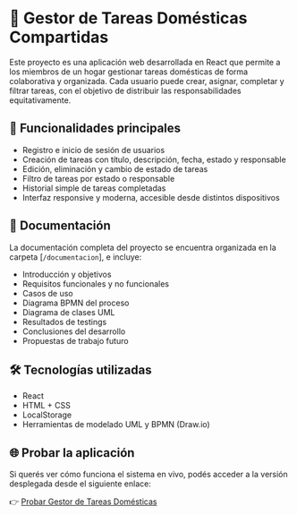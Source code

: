 # 🧼 Gestor de Tareas Domésticas Compartidas

Este proyecto es una aplicación web desarrollada en React que permite a los miembros de un hogar gestionar tareas domésticas de forma colaborativa y organizada. Cada usuario puede crear, asignar, completar y filtrar tareas, con el objetivo de distribuir las responsabilidades equitativamente.

## 🧩 Funcionalidades principales

- Registro e inicio de sesión de usuarios
- Creación de tareas con título, descripción, fecha, estado y responsable
- Edición, eliminación y cambio de estado de tareas
- Filtro de tareas por estado o responsable
- Historial simple de tareas completadas
- Interfaz responsive y moderna, accesible desde distintos dispositivos

## 📁 Documentación

La documentación completa del proyecto se encuentra organizada en la carpeta [`/documentacion`], e incluye:

- Introducción y objetivos
- Requisitos funcionales y no funcionales
- Casos de uso
- Diagrama BPMN del proceso
- Diagrama de clases UML
- Resultados de testings
- Conclusiones del desarrollo
- Propuestas de trabajo futuro

## 🛠️ Tecnologías utilizadas

- React
- HTML + CSS
- LocalStorage
- Herramientas de modelado UML y BPMN (Draw.io)
## 🌐 Probar la aplicación

Si querés ver cómo funciona el sistema en vivo, podés acceder a la versión desplegada desde el siguiente enlace:

👉 [Probar Gestor de Tareas Domésticas](https://dashboarddomestico.netlify.app)
